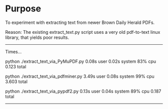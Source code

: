 # Purpose

To experiment with extracting text from newer Brown Daily Herald PDFs.

Reason: The existing extract_text.py script uses a very old pdf-to-text linux library, that yields poor results.

---

Times...

python ./extract_text_via_PyMuPDF.py  0.08s user 0.02s system 83% cpu 0.123 total

python ./extract_text_via_pdfminer.py  3.49s user 0.08s system 99% cpu 3.603 total

python ./extract_text_via_pypdf2.py  0.13s user 0.04s system 89% cpu 0.187 total

---